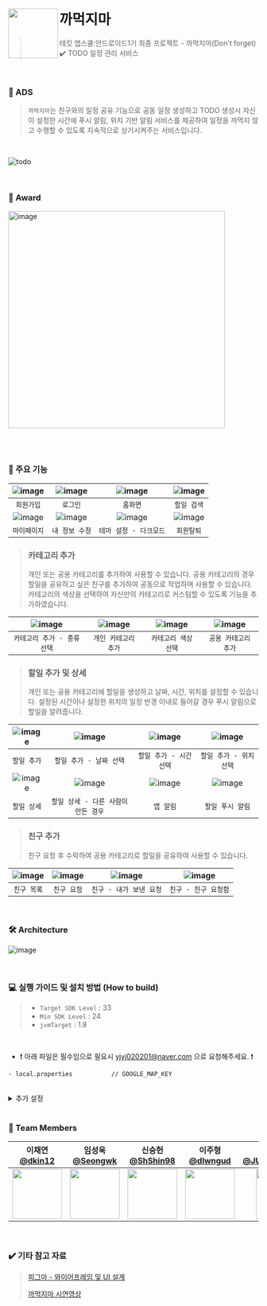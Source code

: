 # 까먹지마 <img src="https://github.com/APPSCHOOL2-Android/FinalProject-Dont-Forget/assets/86800087/fed47075-cd2f-4d5a-bb12-4ad295310d8a" align=left width=100>

> 테킷 앱스쿨:안드로이드1기 최종 프로젝트 - 까먹지마(Don't forget)   ✔️ TODO 일정 관리 서비스 

<br>

### 💭 ADS
> `까먹지마`는 친구와의 일정 공유 기능으로 공동 일정 생성하고 TODO 생성시 자신이 설정한 시간에 푸시 알림, 위치 기반 알림 서비스를 제공하여 일정을 까먹지 않고 수행할 수 있도록 지속적으로 상기시켜주는 서비스입니다.

<br>

![todo](https://github.com/APPSCHOOL2-Android/FinalProject-Dont-Forget/assets/86800087/794d6bf4-eceb-4970-9e0a-dcadafcb132f)


<br>

### 🏅 Award
<img width="436" alt="image" src="https://github.com/APPSCHOOL2-Android/FinalProject-Dont-Forget/assets/86800087/ac30d579-6b51-4e41-9d12-8bef691123de">


<br></br>

### 📍 주요 기능

|![image](https://github.com/APPSCHOOL2-Android/FinalProject-Dont-Forget/assets/86800087/21f9844c-96ec-4e55-a5dd-b0cabdc11358)|![image](https://github.com/APPSCHOOL2-Android/FinalProject-Dont-Forget/assets/86800087/ad01173c-ec29-4712-a408-d0dd7f5ba933)|![image](https://github.com/APPSCHOOL2-Android/FinalProject-Dont-Forget/assets/86800087/c5773bfd-710c-43b7-a0fb-b2a3f9f1fbdf)|![image](https://github.com/APPSCHOOL2-Android/FinalProject-Dont-Forget/assets/86800087/836aadfb-0f4f-458b-85ef-9d2d3b97651a)|
|:--:|:--:|:--:|:--:|
|`회원가입`|`로그인`|`홈화면`|`할일 검색`|
|![image](https://github.com/APPSCHOOL2-Android/FinalProject-Dont-Forget/assets/86800087/8e51fcef-a5b3-46f7-8ff6-8fd609cd8db6)|![image](https://github.com/APPSCHOOL2-Android/FinalProject-Dont-Forget/assets/86800087/ae353cd5-2439-4e80-ac09-121c9dab32c8)|![image](https://github.com/APPSCHOOL2-Android/FinalProject-Dont-Forget/assets/86800087/debcb44f-8208-40e2-b1b8-72fba4bba5db)|![image](https://github.com/APPSCHOOL2-Android/FinalProject-Dont-Forget/assets/86800087/30a4d349-3e47-403a-b590-f7dd89abd924)
|`마이페이지`|`내 정보 수정`|`테마 설정 - 다크모드`|`회원탈퇴`|

> ### 카테고리 추가
> 개인 또는 공용 카테고리를 추가하여 사용할 수 있습니다. 공용 카테고리의 경우 할일을 공유하고 싶은 친구를 추가하여 공동으로 작업하며 사용할 수 있습니다. <br/>
> 카테고리의 색상을 선택하여 자신만의 카테고리로 커스텀할 수 있도록 기능을 추가하였습니다.

|![image](https://github.com/APPSCHOOL2-Android/FinalProject-Dont-Forget/assets/86800087/7edcbe86-f9bc-49cb-8d54-451af95912ea)|![image](https://github.com/APPSCHOOL2-Android/FinalProject-Dont-Forget/assets/86800087/cf934795-c73e-453f-a80a-50dc4043e47e)|![image](https://github.com/APPSCHOOL2-Android/FinalProject-Dont-Forget/assets/86800087/4ed6a971-78a8-43ba-8c64-7a70da107ad3)|![image](https://github.com/APPSCHOOL2-Android/FinalProject-Dont-Forget/assets/86800087/d6a0d925-dfc4-4fad-b034-18d00462da9f)|
|:--:|:--:|:--:|:--:|
|`카테고리 추가 - 종류 선택`|`개인 카테고리 추가`|`카테고리 색상 선택`|`공용 카테고리 추가`|

> ### 할일 추가 및 상세
> 개인 또는 공용 카테고리에 할일을 생성하고 날짜, 시간, 위치를 설정할 수 있습니다.
> 설정된 시간이나 설정한 위치의 일정 반경 이내로 들어갈 경우 푸시 알림으로 할일을 알려줍니다.

|![image](https://github.com/APPSCHOOL2-Android/FinalProject-Dont-Forget/assets/86800087/d7c34063-5ec9-4957-977b-87dc522e38b3)|![image](https://github.com/APPSCHOOL2-Android/FinalProject-Dont-Forget/assets/86800087/22b860c4-a1dd-4e56-989a-31bbd7396f0a)|![image](https://github.com/APPSCHOOL2-Android/FinalProject-Dont-Forget/assets/86800087/200a6eb1-8229-4334-b2b1-88e1fd19e5c4)|![image](https://github.com/APPSCHOOL2-Android/FinalProject-Dont-Forget/assets/86800087/2d3273e2-d444-49b4-a20b-b5d2a3f3f5af)|
|:--:|:--:|:--:|:--:|
|`할일 추가`|`할일 추가 - 날짜 선택`|`할일 추가 - 시간 선택`|`할일 추가 - 위치 선택`|
|![image](https://github.com/APPSCHOOL2-Android/FinalProject-Dont-Forget/assets/86800087/7409ce2e-bc16-4d8e-a635-3102d4ccaedf)|![image](https://github.com/APPSCHOOL2-Android/FinalProject-Dont-Forget/assets/86800087/b107336c-b2f3-476e-b4a7-d937c615c1dc)|![image](https://github.com/APPSCHOOL2-Android/FinalProject-Dont-Forget/assets/86800087/34778793-9510-4a82-a067-e817161b6a66)|![image](https://github.com/APPSCHOOL2-Android/FinalProject-Dont-Forget/assets/86800087/1f3fdd50-bd1f-4dd1-bbbf-eee9513db16f)|
|`할일 상세`|`할일 상세 - 다른 사람이 만든 경우`|`앱 알림`|`할일 푸시 알림`|

> ### 친구 추가
> 친구 요청 후 수락하여 공용 카테고리로 할일을 공유하여 사용할 수 있습니다.

|![image](https://github.com/APPSCHOOL2-Android/FinalProject-Dont-Forget/assets/86800087/8480e984-68d6-4e36-b7b0-210b767d88c1)|![image](https://github.com/APPSCHOOL2-Android/FinalProject-Dont-Forget/assets/86800087/b0bc44ca-d4f9-452a-a09a-5b2eed598606)|![image](https://github.com/APPSCHOOL2-Android/FinalProject-Dont-Forget/assets/86800087/f985db05-dbde-44f4-815a-ee239bb24dbd)|![image](https://github.com/APPSCHOOL2-Android/FinalProject-Dont-Forget/assets/86800087/6e69bd80-06f1-47a5-a186-d22ec2b45c5c)|
|:--:|:--:|:--:|:--:|
|`친구 목록`|`친구 요청`|`친구 - 내가 보낸 요청`|`친구 - 친구 요청함`|



<br>

### 🛠️ Architecture

![image](https://github.com/APPSCHOOL2-Android/FinalProject-Dont-Forget/assets/86800087/d29ed4ba-ef4a-4b3d-b28a-7aaca4f377c3)




<br>

### 💻 실행 가이드 및 설치 방법 (How to build)

> - `Target SDK Level` : 33
> - `Min SDK Level` : 24
> - `jvmTarget` : 1.8

<br>

* ❗️ 아래 파일은 필수임으로 필요시 yjyj020201@naver.com 으로 요청해주세요. ❗️ 
```
- local.properties           // GOOGLE_MAP_KEY
```

<br>
<details>
<summary>추가 설정</summary>
<div markdown="1">

1. Firebase 세팅
> 까먹지마 Android 패키지 이름 : com.test.dontforgetproject

2. Firebase에서 Firebase Realtime Database, Storage, Authentication 설정
> 보안 규칙을 `테스트 모드에서 시작`으로 설정

</div>
</details>


<br>

### 🙌 Team Members 
| 이채연 <br/> [@dkin12](https://github.com/dkin12) | 임성욱 <br/> [@Seongwk](https://github.com/Seongwk) | 신승헌 <br/> [@ShShin98](https://github.com/ShShin98) | 이주형 <br/> [@dlwngud](https://github.com/dlwngud) | 정채윤 <br/> [@JUNGCHAEYOON](https://github.com/JUNGCHAEYOON) | 피유진 <br/> [@PIYUJIN](https://github.com/PIYUJIN) |
|:--:|:--:|:--:|:--:|:--:|:--:|
| <img src="https://avatars.githubusercontent.com/dkin12"  width=100> | <img src="https://avatars.githubusercontent.com/Seongwk"  width=100> | <img src="https://avatars.githubusercontent.com/ShShin98"  width=100> | <img src="https://avatars.githubusercontent.com/dlwngud"  width=100> | <img src="https://avatars.githubusercontent.com/JUNGCHAEYOON"  width=100> | <img src="https://avatars.githubusercontent.com/PIYUJIN"  width=100> |


<br>

### ✔️ 기타 참고 자료
> [피그마 - 와이어프레임 및 UI 설계](https://www.figma.com/file/BDPXUXAmbWUU6STzcf2Sgn/%EA%B9%8C%EB%A8%B9%EC%A7%80%EB%A7%88-%EC%99%80%EC%9D%B4%EC%96%B4%ED%94%84%EB%A0%88%EC%9E%84?type=design&node-id=1%3A207&mode=design&t=LCaT3W8qxmLGm8A6-1)
> 
> [까먹지마 시연영상](https://youtu.be/0a50e3m10Kg?si=n0PfWxuJ_VKoNvh4)
